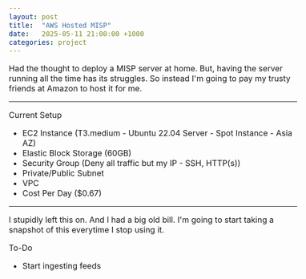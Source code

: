 ```yaml
---
layout: post
title:  "AWS Hosted MISP"
date:   2025-05-11 21:00:00 +1000
categories: project
---
```


<style>
  body { font-size: 16px; }
  body {font-family: 'Inter', sans-serif}
  h1 { font-size: 19px !important; }
  h2 { font-size: 17px !important; }
  h3 { font-size: 15px !important; }
</style>

Had the thought to deploy a MISP server at home. But, having the server running all the time has its struggles. So instead I'm going to pay my trusty friends at Amazon to host it for me.

---

Current Setup
- EC2 Instance (T3.medium - Ubuntu 22.04 Server - Spot Instance - Asia AZ)
- Elastic Block Storage (60GB)
- Security Group (Deny all traffic but my IP - SSH, HTTP(s))
- Private/Public Subnet
- VPC
- Cost Per Day ($0.67)

---

I stupidly left this on. And I had a big old bill. I'm going to start taking a snapshot of this everytime I stop using it. 

To-Do
- Start ingesting feeds